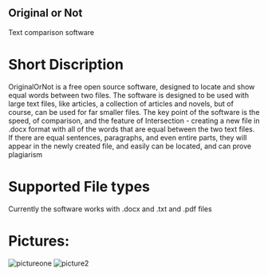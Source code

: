## Original or Not

Text comparison software

# Short Discription

OriginalOrNot is a free open source software, designed to locate and show equal words between two files. The 
software is designed to be used with large text files, like articles, a collection of articles and novels, but of 
course, can be used for far smaller files. The key point of the software is the speed, of comparison, and the 
feature of Intersection - creating a new file in .docx format with all of the words that are equal between the two 
text files. If there are equal sentences, paragraphs, and even entire parts, they will appear in the newly created 
file, and easily can be located, and can prove plagiarism

# Supported File types

Currently the software works with .docx and .txt and .pdf files

# Pictures:
![pictureone](https://user-images.githubusercontent.com/17022129/28124863-893032b4-672d-11e7-91ff-13d705710391.png)
![picture2](https://user-images.githubusercontent.com/17022129/28124860-88a8955c-672d-11e7-8a28-2cfa6d1e44c4.png)

